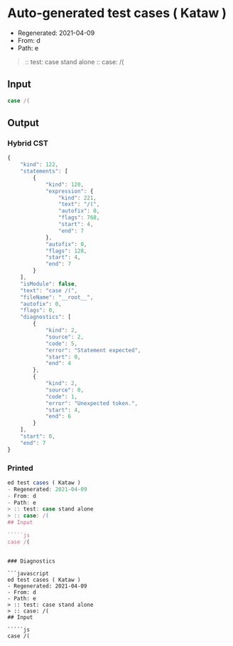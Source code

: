 # Auto-generated test cases ( Kataw )
- Regenerated: 2021-04-09
- From: d
- Path: e
> :: test: case stand alone
> :: case: /(
## Input

`````js
case /(
`````

## Output

### Hybrid CST

```javascript
{
    "kind": 122,
    "statements": [
        {
            "kind": 120,
            "expression": {
                "kind": 221,
                "text": "/(",
                "autofix": 0,
                "flags": 768,
                "start": 4,
                "end": 7
            },
            "autofix": 0,
            "flags": 128,
            "start": 4,
            "end": 7
        }
    ],
    "isModule": false,
    "text": "case /(",
    "fileName": "__root__",
    "autofix": 0,
    "flags": 0,
    "diagnostics": [
        {
            "kind": 2,
            "source": 2,
            "code": 5,
            "error": "Statement expected",
            "start": 0,
            "end": 4
        },
        {
            "kind": 2,
            "source": 0,
            "code": 1,
            "error": "Unexpected token.",
            "start": 4,
            "end": 6
        }
    ],
    "start": 0,
    "end": 7
}
```

### Printed

```javascript
ed test cases ( Kataw )
- Regenerated: 2021-04-09
- From: d
- Path: e
> :: test: case stand alone
> :: case: /(
## Input

`````js
case /(
`````
```

### Diagnostics

```javascript
ed test cases ( Kataw )
- Regenerated: 2021-04-09
- From: d
- Path: e
> :: test: case stand alone
> :: case: /(
## Input

`````js
case /(
`````
```


